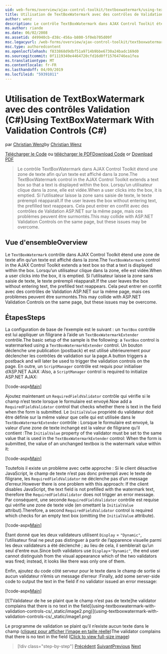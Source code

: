 ```yaml
---
uid: web-forms/overview/ajax-control-toolkit/textboxwatermark/using-textboxwatermark-with-validation-controls-cs
title: Utilisation de TextBoxWatermark avec des contrôles de Validation (c#) | Microsoft Docs
author: wenz
description: Le contrôle TextBoxWatermark dans AJAX Control Toolkit étend une zone de texte afin qu’un texte est affiché dans la zone. Lorsqu’un utilisateur clique dans la zone, il je...
ms.author: riande
ms.date: 06/02/2008
ms.assetid: d49940cb-d38c-456a-b800-5f0eb705d09f
msc.legacyurl: /web-forms/overview/ajax-control-toolkit/textboxwatermark/using-textboxwatermark-with-validation-controls-cs
msc.type: authoredcontent
ms.openlocfilehash: f833868d9dbf51a9714b9bbe6730a24badc169d0
ms.sourcegitcommit: 0f1119340e4464720cfd16d0ff15764746ea1fea
ms.translationtype: MT
ms.contentlocale: fr-FR
ms.lasthandoff: 04/09/2019
ms.locfileid: "59391011"
---
```

# <a name="using-textboxwatermark-with-validation-controls-c"></a><span data-ttu-id="dbe9c-104">Utilisation de TextBoxWatermark avec des contrôles Validation (C#)</span><span class="sxs-lookup"><span data-stu-id="dbe9c-104">Using TextBoxWatermark With Validation Controls (C#)</span></span>

<span data-ttu-id="dbe9c-105">par [Christian Wenz](https://github.com/wenz)</span><span class="sxs-lookup"><span data-stu-id="dbe9c-105">by [Christian Wenz](https://github.com/wenz)</span></span>

<span data-ttu-id="dbe9c-106">[Télécharger le Code](http://download.microsoft.com/download/9/3/f/93f8daea-bebd-4821-833b-95205389c7d0/TextBoxWatermark2.cs.zip) ou [télécharger le PDF](http://download.microsoft.com/download/b/6/a/b6ae89ee-df69-4c87-9bfb-ad1eb2b23373/textboxwatermark2CS.pdf)</span><span class="sxs-lookup"><span data-stu-id="dbe9c-106">[Download Code](http://download.microsoft.com/download/9/3/f/93f8daea-bebd-4821-833b-95205389c7d0/TextBoxWatermark2.cs.zip) or [Download PDF](http://download.microsoft.com/download/b/6/a/b6ae89ee-df69-4c87-9bfb-ad1eb2b23373/textboxwatermark2CS.pdf)</span></span>

> <span data-ttu-id="dbe9c-107">Le contrôle TextBoxWatermark dans AJAX Control Toolkit étend une zone de texte afin qu’un texte est affiché dans la zone.</span><span class="sxs-lookup"><span data-stu-id="dbe9c-107">The TextBoxWatermark control in the AJAX Control Toolkit extends a text box so that a text is displayed within the box.</span></span> <span data-ttu-id="dbe9c-108">Lorsqu’un utilisateur clique dans la zone, elle est vidée.</span><span class="sxs-lookup"><span data-stu-id="dbe9c-108">When a user clicks into the box, it is emptied.</span></span> <span data-ttu-id="dbe9c-109">Si l’utilisateur laisse la zone sans saisie de texte, le texte prérempli réapparaît.</span><span class="sxs-lookup"><span data-stu-id="dbe9c-109">If the user leaves the box without entering text, the prefilled text reappears.</span></span> <span data-ttu-id="dbe9c-110">Cela peut entrer en conflit avec des contrôles de Validation ASP.NET sur la même page, mais ces problèmes peuvent être surmontés.</span><span class="sxs-lookup"><span data-stu-id="dbe9c-110">This may collide with ASP.NET Validation Controls on the same page, but these issues may be overcome.</span></span>


## <a name="overview"></a><span data-ttu-id="dbe9c-111">Vue d'ensemble</span><span class="sxs-lookup"><span data-stu-id="dbe9c-111">Overview</span></span>

<span data-ttu-id="dbe9c-112">Le `TextBoxWatermark` contrôle dans AJAX Control Toolkit étend une zone de texte afin qu’un texte est affiché dans la zone.</span><span class="sxs-lookup"><span data-stu-id="dbe9c-112">The `TextBoxWatermark` control in the AJAX Control Toolkit extends a text box so that a text is displayed within the box.</span></span> <span data-ttu-id="dbe9c-113">Lorsqu’un utilisateur clique dans la zone, elle est vidée.</span><span class="sxs-lookup"><span data-stu-id="dbe9c-113">When a user clicks into the box, it is emptied.</span></span> <span data-ttu-id="dbe9c-114">Si l’utilisateur laisse la zone sans saisie de texte, le texte prérempli réapparaît.</span><span class="sxs-lookup"><span data-stu-id="dbe9c-114">If the user leaves the box without entering text, the prefilled text reappears.</span></span> <span data-ttu-id="dbe9c-115">Cela peut entrer en conflit avec des contrôles de Validation ASP.NET sur la même page, mais ces problèmes peuvent être surmontés.</span><span class="sxs-lookup"><span data-stu-id="dbe9c-115">This may collide with ASP.NET Validation Controls on the same page, but these issues may be overcome.</span></span>

## <a name="steps"></a><span data-ttu-id="dbe9c-116">Étapes</span><span class="sxs-lookup"><span data-stu-id="dbe9c-116">Steps</span></span>

<span data-ttu-id="dbe9c-117">La configuration de base de l’exemple est le suivant : un `TextBox` contrôle est lui appliquer un filigrane à l’aide un `TextBoxWatermarkExtender` contrôle.</span><span class="sxs-lookup"><span data-stu-id="dbe9c-117">The basic setup of the sample is the following: a `TextBox` control is watermarked using a `TextBoxWatermarkExtender` control.</span></span> <span data-ttu-id="dbe9c-118">Un bouton déclenche une publication (postback) et est utilisé ultérieurement pour déclencher les contrôles de validation sur la page.</span><span class="sxs-lookup"><span data-stu-id="dbe9c-118">A button triggers a postback and will later be used to trigger the validation controls on the page.</span></span> <span data-ttu-id="dbe9c-119">En outre, un `ScriptManager` contrôle est requis pour initialiser d’ASP.NET AJAX :</span><span class="sxs-lookup"><span data-stu-id="dbe9c-119">Also, a `ScriptManager` control is required to initialize ASP.NET AJAX:</span></span>

[!code-aspx[Main](using-textboxwatermark-with-validation-controls-cs/samples/sample1.aspx)]

<span data-ttu-id="dbe9c-120">Ajoutez maintenant un `RequiredFieldValidator` contrôle qui vérifie si le champ n’est texte lorsque le formulaire est envoyé.</span><span class="sxs-lookup"><span data-stu-id="dbe9c-120">Now add a `RequiredFieldValidator` control that checks whether there is text in the field when the form is submitted.</span></span> <span data-ttu-id="dbe9c-121">Le `InitialValue` propriété du validateur doit être définie sur la même valeur que celle qui est utilisée dans le `TextBoxWatermarkExtender` contrôle : Lorsque le formulaire est envoyé, la valeur d’une zone de texte inchangé est la valeur de filigrane qu’il contient :</span><span class="sxs-lookup"><span data-stu-id="dbe9c-121">The `InitialValue` property of the validator must be set to the same value that is used in the `TextBoxWatermarkExtender` control: When the form is submitted, the value of an unchanged textbox is the watermark value within it:</span></span>

[!code-aspx[Main](using-textboxwatermark-with-validation-controls-cs/samples/sample2.aspx)]

<span data-ttu-id="dbe9c-122">Toutefois il existe un problème avec cette approche : Si le client désactive JavaScript, le champ de texte n’est pas donc prérempli avec le texte de filigrane, les `RequiredFieldValidator` ne déclenche pas d’un message d’erreur.</span><span class="sxs-lookup"><span data-stu-id="dbe9c-122">However there is one problem with this approach: If the client disables JavaScript, the text field is not prefilled with the watermark text, therefore the `RequiredFieldValidator` does not trigger an error message.</span></span> <span data-ttu-id="dbe9c-123">Par conséquent, une seconde `RequiredFieldValidator` contrôle est requise qui vérifie une zone de texte vide (en omettant la `InitialValue` attribut).</span><span class="sxs-lookup"><span data-stu-id="dbe9c-123">Therefore, a second `RequiredFieldValidator` control is required which checks for an empty text box (omitting the `InitialValue` attribute).</span></span>

[!code-aspx[Main](using-textboxwatermark-with-validation-controls-cs/samples/sample3.aspx)]

<span data-ttu-id="dbe9c-124">Étant donné que les deux validateurs utilisent `Display` = `"Dynamic"`, l’utilisateur final ne peut pas distinguer à partir de l’apparence visuelle parmi les deux validateurs a été déclenché ; au lieu de cela, il semblerait qu’un seul d'entre eux.</span><span class="sxs-lookup"><span data-stu-id="dbe9c-124">Since both validators use `Display`=`"Dynamic"`, the end user cannot distinguish from the visual appearance which of the two validators was fired; instead, it looks like there was only one of them.</span></span>

<span data-ttu-id="dbe9c-125">Enfin, ajoutez du code côté serveur pour le texte dans le champ de sortie si aucun validateur n’émis un message d’erreur :</span><span class="sxs-lookup"><span data-stu-id="dbe9c-125">Finally, add some server-side code to output the text in the field if no validator issued an error message:</span></span>

[!code-aspx[Main](using-textboxwatermark-with-validation-controls-cs/samples/sample4.aspx)]


[![T<span data-ttu-id="dbe9c-126">Validateur de he se plaint que le champ n’est pas de texte]</span><span class="sxs-lookup"><span data-stu-id="dbe9c-126">he validator complains that there is no text in the field]</span></span>(using-textboxwatermark-with-validation-controls-cs/_static/image2.png)](using-textboxwatermark-with-validation-controls-cs/_static/image1.png)

<span data-ttu-id="dbe9c-127">Le programme de validation se plaint qu’il n’existe aucun texte dans le champ ([cliquez pour afficher l’image en taille réelle](using-textboxwatermark-with-validation-controls-cs/_static/image3.png))</span><span class="sxs-lookup"><span data-stu-id="dbe9c-127">The validator complains that there is no text in the field ([Click to view full-size image](using-textboxwatermark-with-validation-controls-cs/_static/image3.png))</span></span>

> [!div class="step-by-step"]
> <span data-ttu-id="dbe9c-128">[Précédent](using-textboxwatermark-in-a-formview-cs.md)
> [Suivant](using-textboxwatermark-in-a-formview-vb.md)</span><span class="sxs-lookup"><span data-stu-id="dbe9c-128">[Previous](using-textboxwatermark-in-a-formview-cs.md)
[Next](using-textboxwatermark-in-a-formview-vb.md)</span></span>
